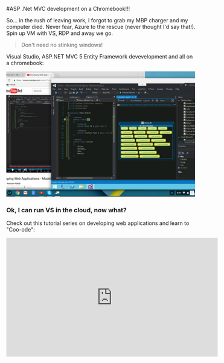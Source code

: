 
#ASP .Net MVC development on a Chromebook!!! 


So... in the rush of leaving work, I forgot to grab my MBP charger and my computer died. Never fear, Azure to the rescue (never thought I'd say that!). Spin up VM with VS, RDP and away we go. 

>Don't need no stinking windows!

Visual Studio, ASP.NET MVC 5 Entity Framework devevelopment and all on a chromebook:

<img src="../images/Chromebook_Azure_VS.png" width="500">




### Ok, I can run VS in the cloud, now what? 
Check out this tutorial series on developing web applications and learn to "Coo-ode": 



<iframe width="560" height="315" src="https://www.youtube.com/embed/videoseries?list=PLan3SCnsISTQOK-0TT4M00_dVKaBbwlmy" frameborder="0" allowfullscreen></iframe>
